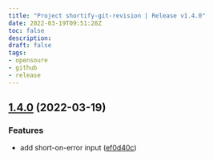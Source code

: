 ```yaml
---
title: "Project shortify-git-revision | Release v1.4.0"
date: 2022-03-19T09:51:28Z
toc: false
description: 
draft: false
tags:
- opensoure
- github
- release
---
```

## [1.4.0](https://github.com/rlespinasse/shortify-git-revision/compare/v1.3.0...v1.4.0) (2022-03-19)


### Features

* add short-on-error input ([ef0d40c](https://github.com/rlespinasse/shortify-git-revision/commit/ef0d40cdf6dcb5fc6a4df2b8c3acd6c3278f27f4))



